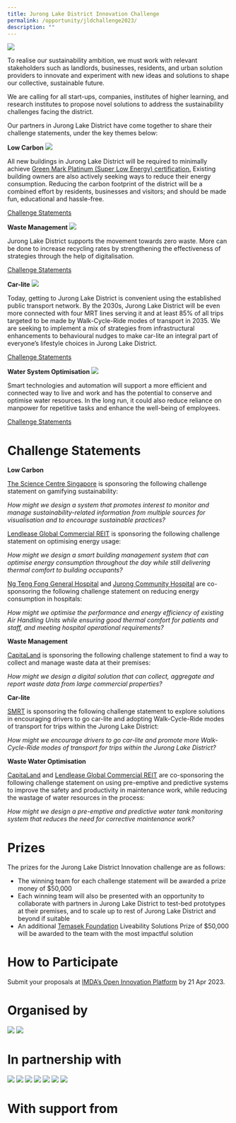 ```yaml
---
title: Jurong Lake District Innovation Challenge
permalink: /opportunity/jldchallenge2023/
description: ""
---
```

![](/images/Innovation%20Challenge%202023/jld_challenge_logo.jpeg)

To realise our sustainability ambition, we must work with relevant stakeholders such as landlords, businesses, residents, and urban solution providers to innovate and experiment with new ideas and solutions to shape our collective, sustainable future.

We are calling for all start-ups, companies, institutes of higher learning, and research institutes to propose novel solutions to address the sustainability challenges facing the district.

Our partners in Jurong Lake District have come together to share their challenge statements, under the key themes below:

**Low Carbon**
![](/images/Innovation%20Challenge%202023/jld-low-carbon.jpg)

All new buildings in Jurong Lake District will be required to minimally achieve [Green Mark Platinum (Super Low Energy) certification.](https://www1.bca.gov.sg/buildsg/sustainability/green-mark-certification-scheme) Existing building owners are also actively seeking ways to reduce their energy consumption. Reducing the carbon footprint of the district will be a combined effort by residents, businesses and visitors; and should be made fun, educational and hassle-free.  
  
[Challenge Statements](https://www.smartnation.gov.sg/jldchallenge2023/#low-carbon)

**Waste Management**
![](/images/Innovation%20Challenge%202023/jld-waste-management.jpg)

Jurong Lake District supports the movement towards zero waste. More can be done to increase recycling rates by strengthening the effectiveness of strategies through the help of digitalisation.  
  
[Challenge Statements](https://www.smartnation.gov.sg/jldchallenge2023/#waste-management)

**Car-lite**
![](/images/Innovation%20Challenge%202023/jld-car-lite.jpg)

Today, getting to Jurong Lake District is convenient using the established public transport network. By the 2030s, Jurong Lake District will be even more connected with four MRT lines serving it and at least 85% of all trips targeted to be made by Walk-Cycle-Ride modes of transport in 2035. We are seeking to implement a mix of strategies from infrastructural enhancements to behavioural nudges to make car-lite an integral part of everyone’s lifestyle choices in Jurong Lake District.  
  
[Challenge Statements](https://www.smartnation.gov.sg/jldchallenge2023/#car-lite)

**Water System Optimisation**
![](/images/Innovation%20Challenge%202023/jld-water-system.jpg)

Smart technologies and automation will support a more efficient and connected way to live and work and has the potential to conserve and optimise water resources. In the long run, it could also reduce reliance on manpower for repetitive tasks and enhance the well-being of employees.  
  
[Challenge Statements](https://www.smartnation.gov.sg/jldchallenge2023/#water-system-optimisation)

# Challenge Statements
**Low Carbon**

[The Science Centre Singapore](https://www.science.edu.sg/) is sponsoring the following challenge statement on gamifying sustainability:

*How might we design a system that promotes interest to monitor and manage sustainability-related information from multiple sources for visualisation and to encourage sustainable practices?*

[Lendlease Global Commercial REIT](https://www.lendleaseglobalcommercialreit.com/) is sponsoring the following challenge statement on optimising energy usage:

*How might we design a smart building management system that can optimise energy consumption throughout the day while still delivering thermal comfort to building occupants?*

[Ng Teng Fong General Hospital](https://www.ntfgh.com.sg/) and [Jurong Community Hospital](https://www.jch.com.sg/) are co-sponsoring the following challenge statement on reducing energy consumption in hospitals:

*How might we optimise the performance and energy efficiency of existing Air Handling Units while ensuring good thermal comfort for patients and staff, and meeting hospital operational requirements?*

**Waste Management**

[CapitaLand](https://www.capitaland.com/) is sponsoring the following challenge statement to find a way to collect and manage waste data at their premises:

*How might we design a digital solution that can collect, aggregate and report waste data from large commercial properties?*

**Car-lite**

[SMRT](https://www.smrt.com.sg/) is sponsoring the following challenge statement to explore solutions in encouraging drivers to go car-lite and adopting Walk-Cycle-Ride modes of transport for trips within the Jurong Lake District:

*How might we encourage drivers to go car-lite and promote more Walk-Cycle-Ride modes of transport for trips within the Jurong Lake District?*

**Waste Water Optimisation**

[CapitaLand](https://www.capitaland.com/) and [Lendlease Global Commercial REIT](https://www.lendleaseglobalcommercialreit.com/) are co-sponsoring the following challenge statement on using pre-emptive and predictive systems to improve the safety and productivity in maintenance work, while reducing the wastage of water resources in the process:

*How might we design a pre-emptive and predictive water tank monitoring system that reduces the need for corrective maintenance work?*

# Prizes
The prizes for the Jurong Lake District Innovation challenge are as follows:

*   The winning team for each challenge statement will be awarded a prize money of $50,000
*   Each winning team will also be presented with an opportunity to collaborate with partners in Jurong Lake District to test-bed prototypes at their premises, and to scale up to rest of Jurong Lake District and beyond if suitable
*   An additional [Temasek Foundation](https://www.temasekfoundation.org.sg/) Liveability Solutions Prize of $50,000 will be awarded to the team with the most impactful solution

# How to Participate
Submit your proposals at [IMDA’s Open Innovation Platform](https://www.openinnovation.sg/imda) by 21 Apr 2023.

# Organised by
![](/images/Innovation%20Challenge%202023/jld-sndgo.jpeg)
![](/images/Innovation%20Challenge%202023/jld-ura.jpeg)

# In partnership with
![](/images/Innovation%20Challenge%202023/jld-capitaland.jpeg)
![](/images/Innovation%20Challenge%202023/jld-lendlease.jpeg)
![](/images/Innovation%20Challenge%202023/jld-ngtengfong.jpeg)
![](/images/Innovation%20Challenge%202023/jld-juronghospital.jpeg)
![](/images/Innovation%20Challenge%202023/jld-sc.jpeg)
![](/images/Innovation%20Challenge%202023/jld-smrt.jpeg)
![](/images/Innovation%20Challenge%202023/jld-temasek.jpeg)

# With support from
